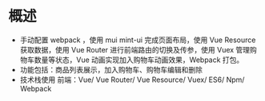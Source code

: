 # 概述
- 手动配置 webpack ，使用 mui mint-ui 完成页面布局，使用 Vue Resource 获取数据，使用 Vue Router 进行前端路由的切换及传参，使用 Vuex 管理购物车数量等状态，Vue 动画实现加入购物车动画效果，Webpack 打包。
- 功能包括：商品列表展示，加入购物车、购物车编辑和删除
- 技术栈使用
  前端：Vue/ Vue Router/ Vue Resource/ Vuex/ ES6/ Npm/ Webpack